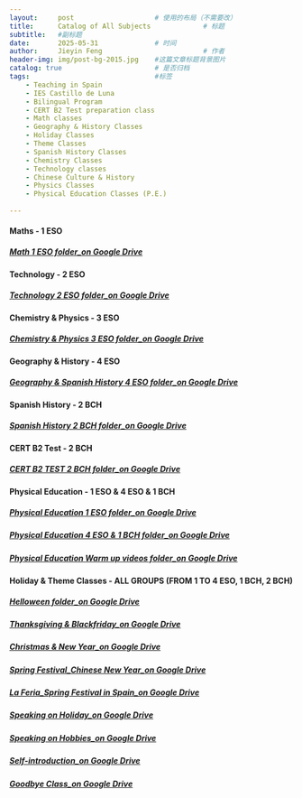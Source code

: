 ```yaml
---
layout:     post   				    # 使用的布局（不需要改）
title:      Catalog of All Subjects				# 标题 
subtitle:   #副标题
date:       2025-05-31 				# 时间
author:     Jieyin Feng 						# 作者
header-img: img/post-bg-2015.jpg 	#这篇文章标题背景图片
catalog: true 						# 是否归档
tags:								#标签
    - Teaching in Spain 
    - IES Castillo de Luna
    - Bilingual Program
    - CERT B2 Test preparation class
    - Math classes
    - Geography & History Classes
    - Holiday Classes
    - Theme Classes
    - Spanish History Classes
    - Chemistry Classes
    - Technology classes
    - Chinese Culture & History
    - Physics Classes
    - Physical Education Classes (P.E.)
    
---
```





#### Maths - 1 ESO
#####  [Math 1 ESO folder_on Google Drive](https://drive.google.com/drive/folders/12-vnHSLv11T3rQjKLuZwCCBCQsu1-7K-?usp=sharing)

#### Technology - 2 ESO
##### [Technology 2 ESO folder_on Google Drive](https://drive.google.com/drive/folders/1REqicrZIUuCNQlhCfM9mLSFAKnQpbIZ5?usp=sharing)

#### Chemistry & Physics - 3 ESO
##### [Chemistry & Physics 3 ESO folder_on Google Drive](https://drive.google.com/drive/folders/1OwkpTLlOVvLemFglR9S9B8mbspW2b7wU?usp=sharing)

#### Geography & History - 4 ESO
##### [Geography & Spanish History 4 ESO folder_on Google Drive](https://drive.google.com/drive/folders/1eLofMPlppXcLc0VZV3UdcfM03ejmhPcB?usp=sharing)

#### Spanish History - 2 BCH
##### [Spanish History 2 BCH folder_on Google Drive](https://drive.google.com/drive/folders/1eFnKuOykmzlySWWJYyLDatAj4dsplIPw?usp=sharing)

#### CERT B2 Test - 2 BCH
##### [CERT B2 TEST 2 BCH folder_on Google Drive](https://drive.google.com/drive/folders/19cXjGBg4mb6723DJZxSIfqXNNqSff7OF?usp=sharing)

#### Physical Education - 1 ESO & 4 ESO & 1 BCH
##### [Physical Education 1 ESO folder_on Google Drive](https://drive.google.com/drive/folders/1BxwvCYfNblVcFHr8VZhRo-4dCyuymFRO?usp=sharing)
##### [Physical Education 4 ESO & 1 BCH folder_on Google Drive](https://drive.google.com/drive/folders/10eF-Umq9B0RR9CEcusBHB_z8dPVyt2-1?usp=sharing)
##### [Physical Education Warm up videos folder_on Google Drive](https://drive.google.com/drive/folders/1y8unbZg1cJt1mJ41-o-wUx-TtBJEhWV3?usp=sharing)

#### Holiday & Theme Classes - ALL GROUPS (FROM 1 TO 4 ESO, 1 BCH, 2 BCH)
##### [Helloween folder_on Google Drive](https://drive.google.com/drive/folders/1UbFr2laeYMXllb6wFGO5RQuqVSUyi7Cd?usp=sharing)
##### [Thanksgiving & Blackfriday_on Google Drive](https://drive.google.com/drive/folders/1b0_hPFxnRFcza0AisH4bE8ImhfzVnau5?usp=sharing)
##### [Christmas & New Year_on Google Drive](https://drive.google.com/drive/folders/1PrkPsI0E1pp7mckul-pcPlKcgPZcTPoK?usp=sharing)
##### [Spring Festival_Chinese New Year_on Google Drive](https://drive.google.com/drive/folders/14gnaM7CqtCJF5o_Q5dmLHCuC8crLp-mN?usp=sharing)
##### [La Feria_Spring Festival in Spain_on Google Drive](https://docs.google.com/presentation/d/1DRCy0ZQwOhDIeJLD7Ar9lMsq3QVJcCZa/edit?usp=sharing&ouid=103086183032334531092&rtpof=true&sd=true)
##### [Speaking on Holiday_on Google Drive](https://docs.google.com/document/d/1eUsMoehnyNTc8DPrsA6eLY9VGR5vnrxA/edit?usp=sharing&ouid=103086183032334531092&rtpof=true&sd=true)
##### [Speaking on Hobbies_on Google Drive](https://docs.google.com/document/d/1w-YhLxm0lvjNVQPjiPsv4gCYyr62UWhc/edit?usp=sharing&ouid=103086183032334531092&rtpof=true&sd=true)
##### [Self-introduction_on Google Drive](https://docs.google.com/presentation/d/1MFzs2tdDsnvTakHFnBP7D-K6kkCcR2dF/edit?usp=sharing&ouid=103086183032334531092&rtpof=true&sd=true)
##### [Goodbye Class_on Google Drive](https://drive.google.com/drive/folders/1WAqLSDuvDIJSwUoJgpXmDKOTwbClX57S?usp=sharing)

